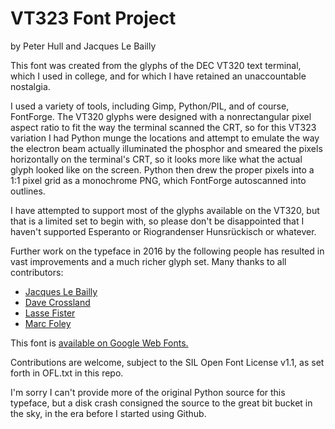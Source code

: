 # VT323 Font Project
by Peter Hull and Jacques Le Bailly

This font was created from the glyphs of the DEC VT320 text terminal, which I used in college, and for which I have retained an unaccountable nostalgia.

I used a variety of tools, including Gimp, Python/PIL, and of course,
FontForge.  The VT320 glyphs were designed with a nonrectangular pixel
aspect ratio to fit the way the terminal scanned the CRT, so for this
VT323 variation I had Python munge the locations and attempt to emulate
the way the electron beam actually illuminated the phosphor and smeared
the pixels horizontally on the terminal's CRT, so it looks more like
what the actual glyph looked like on the screen. Python then drew the
proper pixels into a 1:1 pixel grid as a monochrome PNG, which FontForge
autoscanned into outlines.

I have attempted to support most of the glyphs available on the VT320,
but that is a limited set to begin with, so please don't be disappointed
that I haven't supported Esperanto or Riograndenser Hunsrückisch or
whatever.

Further work on the typeface in 2016 by the following people
has resulted in vast improvements and a much richer glyph set.  Many
thanks to all contributors:

* [Jacques Le Bailly](https://github.com/Fonthausen)
* [Dave Crossland](https://github.com/davelab6)
* [Lasse Fister](https://github.com/graphicore)
* [Marc Foley](https://github.com/m4rc1e)

This font is [available on Google Web Fonts.](https://fonts.google.com/specimen/VT323)

Contributions are welcome, subject to the SIL Open Font License v1.1, as set forth in OFL.txt in this repo.

I'm sorry I can't provide more of the original Python source for this
typeface, but a disk crash consigned the source to the great bit bucket
in the sky, in the era before I started using Github.

